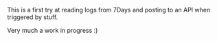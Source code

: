 This is a first try at reading logs from 7Days and posting to an API when triggered by stuff.

Very much a work in progress :)
